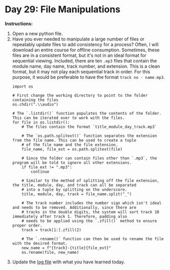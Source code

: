 # Day 29: File Manipulations 
**Instructions:** 
1. Open a new python file.
2. Have you ever needed to manipulate a large number of files or repeatably update files to add consistency for a process? Often, I will download an entire course for offline consumption. Sometimes, these files are in a consistent format, but it's not in an ideal format for sequential viewing. Included, there are ten `.mp3` files that contain the module name, day name, track number, and extension. This is a clean format, but it may not play each sequential track in order. For this purpose, it would be preferable to have the format `track no - name.mp3`.
    ```
    import os

    # First change the working directory to point to the folder containing the files
    os.chdir(".\\audio")

    # The `.listdir()` function populates the contents of the folder. This can be iterated over to work with the files.
    for file in os.listdir():
        # The files contain the format `title_module_day_track.mp3` 
    
        # The `os.path.splitext()` function separates the extension from the file name. This can be used to create a tuple
        # of the file name and the file extension.
        file_name, file_ext = os.path.splitext(file)
        
        # Since the folder can contain files other than `.mp3`, the program will be told to ignore all other extensions.
        if file_ext != ".mp3":
            continue
    
        # Similar to the method of splitting off the file extension, the title, module, day, and track can all be separated
        # into a tuple by splitting on the underscore.
        title, module, day, track = file_name.split("_")
    
        # The track number includes the number sign which isn't ideal and needs to be removed. Additionally, since there are
        # tracks in the double digits, the system will sort track 10 immediately after track 1. Therefore, padding also
        # needs to be applied using the `.zfill()` method to ensure proper order.
        track = track[1:].zfill(2)
    
        # The `.rename()` function can then be used to rename the file with the desired format.
        new_name = f"{track}-{title}{file_ext}"
        os.rename(file, new_name)
    ```
3. Update the [log file](../../../../Downloads/100DaysPython-master%203/log.md) with what you have learned today. 
